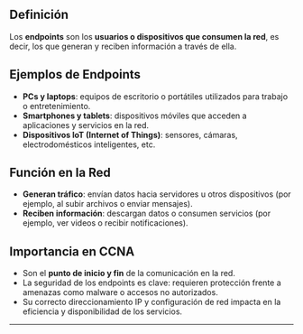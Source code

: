 
## Definición
Los **endpoints** son los **usuarios o dispositivos que consumen la red**, es decir, los que generan y reciben información a través de ella.

## Ejemplos de Endpoints
- **PCs y laptops**: equipos de escritorio o portátiles utilizados para trabajo o entretenimiento.  
- **Smartphones y tablets**: dispositivos móviles que acceden a aplicaciones y servicios en la red.  
- **Dispositivos IoT (Internet of Things)**: sensores, cámaras, electrodomésticos inteligentes, etc.  

## Función en la Red
- **Generan tráfico**: envían datos hacia servidores u otros dispositivos (por ejemplo, al subir archivos o enviar mensajes).  
- **Reciben información**: descargan datos o consumen servicios (por ejemplo, ver videos o recibir notificaciones).  

## Importancia en CCNA
- Son el **punto de inicio y fin** de la comunicación en la red.
- La seguridad de los endpoints es clave: requieren protección frente a amenazas como malware o accesos no autorizados.
- Su correcto direccionamiento IP y configuración de red impacta en la eficiencia y disponibilidad de los servicios.

---

